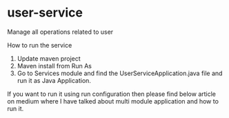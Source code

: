 # user-service
Manage all operations related to user

How to run the service
1. Update maven project
2. Maven install from Run As
3. Go to Services module and find the UserServiceApplication.java file and run it as Java Application.

If you want to run it using run configuration then please find below article on medium where I have talked about multi module application and how to run it.